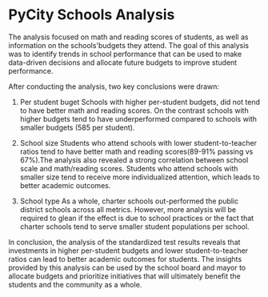 # PyCity Schools Analysis

The analysis focused on math and reading scores of students, as well as information on the schools'budgets they attend. The goal of this analysis was to identify trends in school performance that can be used to make data-driven decisions and allocate future budgets to improve student performance.

After conducting the analysis, two key conclusions were drawn:

1. Per student buget
   Schools with higher per-student budgets, did not tend to have better math and reading scores. On the contrast schools with higher budgets tend to have underperformed compared to schools with smaller budgets (585 per student).

2. School size
   Students who attend schools with lower student-to-teacher ratios tend to have better math and reading scores(89-91% passing vs 67%).The analysis also revealed a strong correlation between school scale and math/reading scores. Students who attend schools with smaller size tend to receive more individualized attention, which leads to better academic outcomes.

3. School type
   As a whole, charter schools out-performed the public district schools across all metrics. However, more analysis will be required to glean if the effect is due to school practices or the fact that charter schools tend to serve smaller student populations per school. 
   
   
   
In conclusion, the analysis of the standardized test results reveals that investments in higher per-student budgets and lower student-to-teacher ratios can lead to better academic outcomes for students. The insights provided by this analysis can be used by the school board and mayor to allocate budgets and prioritize initiatives that will ultimately benefit the students and the community as a whole.
